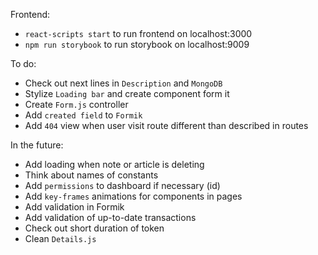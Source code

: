 Frontend:
- `react-scripts start` to run frontend on localhost:3000
- `npm run storybook` to run storybook on localhost:9009

To do:
- Check out next lines in `Description` and `MongoDB`
- Stylize `Loading bar` and create component form it
- Create `Form.js` controller
- Add `created field` to `Formik`
- Add `404` view when user visit route different than described in routes

In the future:
- Add loading when note or article is deleting
- Think about names of constants
- Add `permissions` to dashboard if necessary (id)
- Add `key-frames` animations for components in pages
- Add validation in Formik
- Add validation of up-to-date transactions
- Check out short duration of token
- Clean `Details.js`
